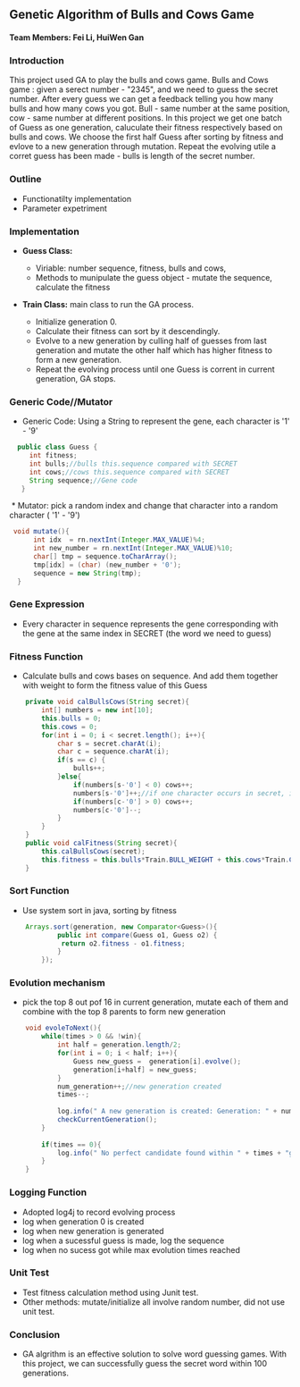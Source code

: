 ## Genetic Algorithm of Bulls and Cows Game
#### Team Members: Fei Li, HuiWen Gan
### Introduction
  This project used GA to play the bulls and cows game. Bulls and Cows game : given a serect number - "2345", and we need to guess the secret number. After every guess we can get a feedback telling you how many bulls and how many cows you got.  Bull - same number at the same position, cow - same number at different positions. In this project we get one batch of Guess as one generation, caluculate their fitness respectively based on bulls and cows. We choose the first half Guess after sorting by fitness and evlove to a new generation through mutation. Repeat the evolving utile a corret guess has been made - bulls is length of the secret number.     
### Outline   
* Functionatilty implementation
* Parameter expetriment            

### Implementation

* **Guess Class:**  
  
  * Viriable: number sequence, fitness, bulls and cows, 
  * Methods to munipulate the guess object - mutate the sequence, calculate the fitness
  
* **Train Class:** main class to run the GA process.
  * Initialize generation 0. 
  * Calculate their fitness can sort by it descendingly. 
  * Evolve to a new generation by culling half of guesses from last generation and mutate the other half which has higher fitness to form a new generation.
  * Repeat the evolving process until one Guess is corrent in current generation, GA stops.   
  
### Generic Code//Mutator 
* Generic Code: Using a String to represent the gene, each character is '1' - '9'
 ```java
   public class Guess {
      int fitness;
      int bulls;//bulls this.sequence compared with SECRET
      int cows;//cows this.sequence compared with SECRET
      String sequence;//Gene code
	}
 ```
  * Mutator: pick a random index and change that character into a random character ( '1' - '9')
  ```java
   void mutate(){
		int idx  = rn.nextInt(Integer.MAX_VALUE)%4;
		int new_number = rn.nextInt(Integer.MAX_VALUE)%10;
		char[] tmp = sequence.toCharArray();
		tmp[idx] = (char) (new_number + '0');
		sequence = new String(tmp);
	}
  ```
### Gene Expression
* Every character in sequence represents the gene corresponding with the gene at the same index in SECRET (the word we need to guess)
### Fitness Function
* Calculate bulls and cows bases on sequence. And add them together with weight to form the fitness value of this Guess
```Java
	private void calBullsCows(String secret){
		int[] numbers = new int[10];
		this.bulls = 0;
		this.cows = 0;
		for(int i = 0; i < secret.length(); i++){
			char s = secret.charAt(i);
			char c = sequence.charAt(i);
			if(s == c) {
				bulls++;
			}else{
				if(numbers[s-'0'] < 0) cows++;
				numbers[s-'0']++;//if one character occurs in secret, increment numbers[s-'0]
				if(numbers[c-'0'] > 0) cows++;
				numbers[c-'0']--;
			}
		}
	}
	public void calFitness(String secret){
		this.calBullsCows(secret);
		this.fitness = this.bulls*Train.BULL_WEIGHT + this.cows*Train.COW_WEIGHT;
	}
```
### Sort Function
* Use system sort in java, sorting by fitness
```java
	Arrays.sort(generation, new Comparator<Guess>(){
			public int compare(Guess o1, Guess o2) {
			 return o2.fitness - o1.fitness;
			}
		});
```
### Evolution mechanism
* pick the top 8 out pof 16 in current generation, mutate each of them and combine with the top 8 parents to form new generation
```java
	void evoleToNext(){
		while(times > 0 && !win){
			int half = generation.length/2;
			for(int i = 0; i < half; i++){
				Guess new_guess =  generation[i].evolve();
				generation[i+half] = new_guess;
			}
			num_generation++;//new generation created
			times--;
			
			log.info(" A new generation is created: Generation: " + num_generation);
			checkCurrentGeneration();
		}
		
		if(times == 0){
			log.info(" No perfect candidate found within " + times + "generations.");
		}
	}
```
### Logging Function
* Adopted log4j to record evolving process
* log when generation 0 is created
* log when new generation is generated
* log when a sucessful guess is made, log the sequence
* log when no sucess got while max evolution times reached


### Unit Test
* Test fitness calculation method using Junit test. 
* Other methods: mutate/initialize all involve random number, did not use unit test.

### Conclusion
 * GA algrithm is an effective solution to solve word guessing games. With this project, we can successfully guess the secret word within 100 generations.


   
   
